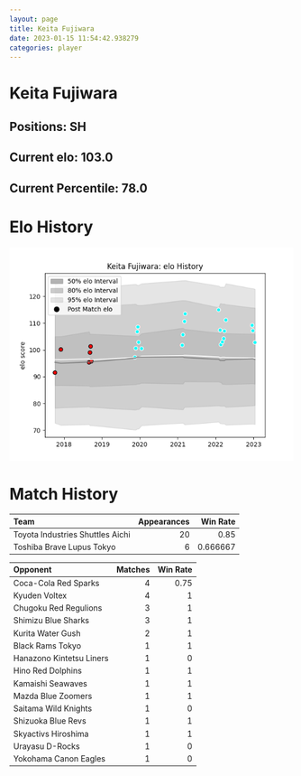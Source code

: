 ```yaml
---  
layout: page  
title: Keita Fujiwara  
date: 2023-01-15 11:54:42.938279  
categories: player  
---
```

# Keita Fujiwara

## Positions: SH

## Current elo: 103.0

## Current Percentile: 78.0

# Elo History


![elo history](history_KeitaFujiwara.png)
# Match History


| Team                             |   Appearances |   Win Rate |
|:---------------------------------|--------------:|-----------:|
| Toyota Industries Shuttles Aichi |            20 |   0.85     |
| Toshiba Brave Lupus Tokyo        |             6 |   0.666667 |

| Opponent                 |   Matches |   Win Rate |
|:-------------------------|----------:|-----------:|
| Coca-Cola Red Sparks     |         4 |       0.75 |
| Kyuden Voltex            |         4 |       1    |
| Chugoku Red Regulions    |         3 |       1    |
| Shimizu Blue Sharks      |         3 |       1    |
| Kurita Water Gush        |         2 |       1    |
| Black Rams Tokyo         |         1 |       1    |
| Hanazono Kintetsu Liners |         1 |       0    |
| Hino Red Dolphins        |         1 |       1    |
| Kamaishi Seawaves        |         1 |       1    |
| Mazda Blue Zoomers       |         1 |       1    |
| Saitama Wild Knights     |         1 |       0    |
| Shizuoka Blue Revs       |         1 |       1    |
| Skyactivs Hiroshima      |         1 |       1    |
| Urayasu D-Rocks          |         1 |       0    |
| Yokohama Canon Eagles    |         1 |       0    |